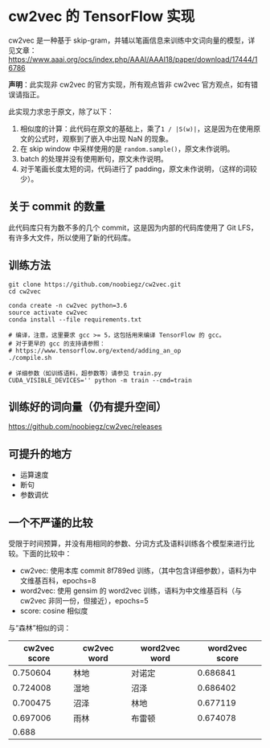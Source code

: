 # cw2vec 的 TensorFlow 实现

cw2vec 是一种基于 skip-gram，并辅以笔画信息来训练中文词向量的模型，详见文章：https://www.aaai.org/ocs/index.php/AAAI/AAAI18/paper/download/17444/16786

**声明**：此实现非 cw2vec 的官方实现，所有观点皆非 cw2vec 官方观点，如有错误请指正。

此实现力求忠于原文，除了以下：

1. 相似度的计算：此代码在原文的基础上，乘了`1 / |S(w)|`，这是因为在使用原文的公式时，观察到了嵌入中出现 NaN 的现象。
2. 在 skip window 中采样使用的是 `random.sample()`，原文未作说明。
3. batch 的处理并没有使用断句，原文未作说明。
4. 对于笔画长度太短的词，代码进行了 padding，原文未作说明，（这样的词较少）。

## 关于 commit 的数量
此代码库只有为数不多的几个 commit，这是因为内部的代码库使用了 Git LFS，有许多大文件，所以使用了新的代码库。

## 训练方法

```
git clone https://github.com/noobiegz/cw2vec.git
cd cw2vec

conda create -n cw2vec python=3.6
source activate cw2vec
conda install --file requirements.txt

# 编译，注意，这里要求 gcc >= 5，这包括用来编译 TensorFlow 的 gcc。
# 对于更早的 gcc 的支持请参照：
# https://www.tensorflow.org/extend/adding_an_op
./compile.sh

# 详细参数（如训练语料，超参数等）请参见 train.py
CUDA_VISIBLE_DEVICES='' python -m train --cmd=train
```

## 训练好的词向量（仍有提升空间）
https://github.com/noobiegz/cw2vec/releases

## 可提升的地方

- 运算速度
- 断句
- 参数调优

## 一个**不严谨**的比较

受限于时间预算，并没有用相同的参数、分词方式及语料训练各个模型来进行比较。下面的比较中：
- cw2vec: 使用本库 commit 8f789ed 训练，（其中包含详细参数），语料为中文维基百科，epochs=8
- word2vec: 使用 gensim 的 word2vec 训练，语料为中文维基百科（与 cw2vec 非同一份，但接近），epochs=5
- score: cosine 相似度

与“森林”相似的词：

 |cw2vec score   |cw2vec word   |word2vec word   |word2vec score
 |-------------- |------------- |--------------- |----------------
 |      0.750604 |林地          |对诺定          |        0.686841
 |      0.724008 |湿地          |沼泽            |        0.686402
 |      0.700475 |沼泽          |林地            |        0.677119
 |      0.697006 |雨林          |布雷顿          |        0.674078
 |      0.688
